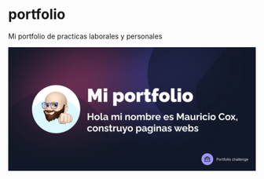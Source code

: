 <base target="_blank">

# portfolio

Mi portfolio de practicas laborales y personales

[![](./img/portfolio-challenge.jpg)](https://coxmau77.github.io/portfolio/)
